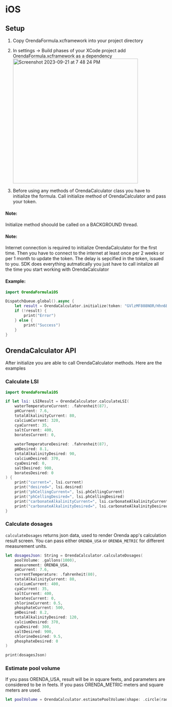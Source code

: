 # iOS

## Setup 

1) Copy OrendaFormula.xcframework into your project directory
2) In settings -> Build phases of your XCode project add OrendaFormula.xcframework as a dependency
<img width="390" alt="Screenshot 2023-09-21 at 7 48 24 PM" src="https://github.com/Orenda-Technologies/OrendaFormulaSDKDocs/assets/12134914/f0035258-76ab-429e-9775-0da86ae0d086"><br />

3) Before using any methods of OrendaCalculator class you have to initialize the formula. Call initialize method of OrendaCalculator and pass your token. 
#### Note:
Initialize method shoould be called on a BACKGROUND thread.
#### Note:
Internet connection is required to initialize OrendaCalculator for the first time. Then you have to connect to the internet at least once per 2 weeks or per 1 month to update the token. The delay is sepcified in the token, issued to you. SDK does everything autmatically you just have to call initalize all the time you start working with OrendaCalculator

#### Example:

```Swift
import OrendaFormulaiOS

DispatchQueue.global().async {
    let result = OrendaCalculator.initialize(token: "GVlzMF808NOR/Hhn6BEgSAt64rR+Vy0o1D6U97ZnylUm7w7MT1hCMcQRbi6v2Zl3RCK6s71/O3A0RbpNInOC87UlswfIAfXICxmApN8YNNgkteoUHMDYtOresjEtaR3UtaKV5T/9wZ0OP4mFN+T0MKeVHLX2Dr04ysNx/qcL0BBVDT6op8eGpQ6LLCorXalm1WKARrCCB/n4uUpb24vfxVXQ5LzLLu34gt1TwBowgbIkW0DAddLZDR+bcaB0u0Z9m")
    if (!result) {
        print("Error")
    } else {
        print("Success")
    }
}
```

## OrendaCalculator API
After initialize you are able to call OrendaCalculator methods. Here are the examples

### Calculate LSI
```Swift
import OrendaFormulaiOS

if let lsi: LSIResult = OrendaCalculator.calculateLSI(
    waterTemperatureCurrent: .fahrenheit(87), 
    pHCurrent: 7.6, 
    totalAlkalinityCurrent: 80, 
    calciumCurrent: 320, 
    cyaCurrent: 35, 
    saltCurrent: 400, 
    boratesCurrent: 0,
    
    waterTemperatureDesired: .fahrenheit(87), 
    pHDesired: 8.1, 
    totalAlkalinityDesired: 90, 
    calciumDesired: 370, 
    cyaDesired: 0, 
    saltDesired: 900, 
    boratesDesired: 0
) {
    print("current=", lsi.current)
    print("desired=", lsi.desired)
    print("phCellingCurrent=", lsi.phCellingCurrent)
    print("phCellingDesired=", lsi.phCellingDesired)
    print("carbonateAlkalinityCurrent=", lsi.carbonateAlkalinityCurrent)
    print("carbonateAlkalinityDesired=", lsi.carbonateAlkalinityDesired)
}
```

### Calculate dosages
`calculateDosages` returns json data, used to render Orenda app's calculation result screen.
You can pass either `ORENDA_USA` or `ORENDA_METRIC` for different measurement units.
```Swift
let dosagesJson: String = OrendaCalculator.calculateDosages(
    poolVolume: .gallons(1000),
    measurement: ORENDA_USA,
    pHCurrent: 7.6,
    currentTemperature: .fahrenheit(80),
    totalAlkalinityCurrent: 80,
    calciumCurrent: 400,
    cyaCurrent: 35,
    saltCurrent: 400,
    boratesCurrent: 0,
    chlorineCurrent: 0.5,
    phosphateCurrent: 500,
    pHDesired: 8.2,
    totalAlkalinityDesired: 120,
    calciumDesired: 370,
    cyaDesired: 300,
    saltDesired: 900,
    chlorineDesired: 9.5,
    phosphateDesired: 0
)

print(dosagesJson)
```

### Estimate pool volume
If you pass ORENDA_USA, result will be in square feets, and parameters are considered to be in feets. If you pass ORENDA_METRIC meters and square meters are used.
```Swift
let poolVolume = OrendaCalculator.estimatePoolVolume(shape: .circle(radius: 100, depth: 20), measurement: ORENDA_USA)
```
